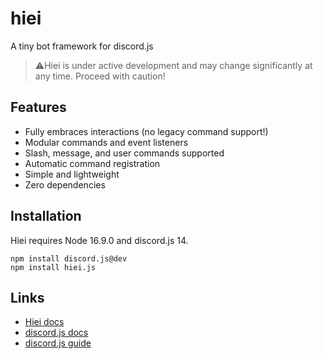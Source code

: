 # hiei
A tiny bot framework for discord.js

> ⚠️Hiei is under active development and may change significantly at any time. Proceed with caution!

## Features
- Fully embraces interactions (no legacy command support!)
- Modular commands and event listeners
- Slash, message, and user commands supported
- Automatic command registration
- Simple and lightweight
- Zero dependencies

## Installation
Hiei requires Node 16.9.0 and discord.js 14.

```
npm install discord.js@dev
npm install hiei.js
```

## Links
- [Hiei docs](https://hiei.pages.dev)
- [discord.js docs](https://discord.js.org)
- [discord.js guide](https://discordjs.guide)
